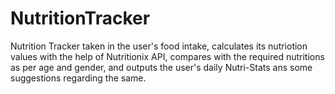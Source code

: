 # NutritionTracker
Nutrition Tracker taken in the user's food intake, calculates its nutriotion values with the help of Nutritionix API, compares with the required nutritions as per age and gender, and outputs the user's daily Nutri-Stats ans some suggestions regarding the same.


